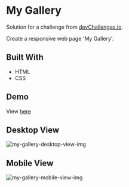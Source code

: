<h1>My Gallery</h1>
<p>Solution for a challenge from  <a href="https://devchallenges.io/">devChallenges.io</a>.</p>
<p>Create a responsive web page 'My Gallery'.</p>

<h2>Built With</h2>
<ul>
   <li>HTML</li>
   <li>CSS</li>
</ul>

<h2>Demo</h2>
View <a href="https://jiaxintan1010.github.io/my-gallery/">here</a>

<h2>Desktop View</h2>
<img src="https://user-images.githubusercontent.com/68268595/191986769-5d59cd6f-74e6-402a-a9a5-45d78ca2f3e6.png" alt="my-gallery-desktop-view-img">

<h2>Mobile View</h2>
<img src="https://user-images.githubusercontent.com/68268595/191986353-d389e5d1-eb1c-49ec-9070-34619f23a2c8.png" alt="my-gallery-mobile-view-img">

